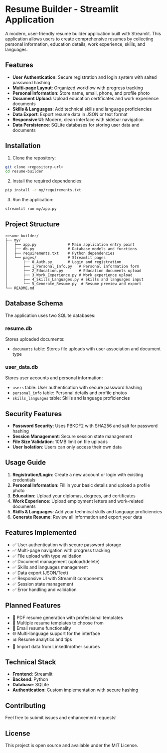 # Resume Builder - Streamlit Application

A modern, user-friendly resume builder application built with Streamlit. This application allows users to create comprehensive resumes by collecting personal information, education details, work experience, skills, and languages.

## Features

- **User Authentication**: Secure registration and login system with salted password hashing
- **Multi-page Layout**: Organized workflow with progress tracking
- **Personal Information**: Store name, email, phone, and profile photo
- **Document Upload**: Upload education certificates and work experience documents
- **Skills & Languages**: Add technical skills and language proficiencies
- **Data Export**: Export resume data in JSON or text format
- **Responsive UI**: Modern, clean interface with sidebar navigation
- **Data Persistence**: SQLite databases for storing user data and documents

## Installation

1. Clone the repository:
```bash
git clone <repository-url>
cd resume-builder
```

2. Install the required dependencies:
```bash
pip install -r my/requirements.txt
```

3. Run the application:
```bash
streamlit run my/app.py
```

## Project Structure

```
resume-builder/
├── my/
│   ├── app.py              # Main application entry point
│   ├── db.py               # Database models and functions
│   ├── requirements.txt    # Python dependencies
│   └── pages/              # Streamlit pages
│       ├── 0_Auth.py       # Login and registration
│       ├── 1_Personal_Info.py   # Personal information form
│       ├── 2_Education.py       # Education documents upload
│       ├── 3_Work_Experience.py # Work experience upload
│       ├── 4_Skills_Languages.py # Skills and languages input
│       └── 5_Generate_Resume.py  # Resume preview and export
└── README.md
```

## Database Schema

The application uses two SQLite databases:

### resume.db
Stores uploaded documents:
- `documents` table: Stores file uploads with user association and document type

### user_data.db
Stores user accounts and personal information:
- `users` table: User authentication with secure password hashing
- `personal_info` table: Personal details and profile photos
- `skills_languages` table: Skills and language proficiencies

## Security Features

- **Password Security**: Uses PBKDF2 with SHA256 and salt for password hashing
- **Session Management**: Secure session state management
- **File Size Validation**: 10MB limit on file uploads
- **User Isolation**: Users can only access their own data

## Usage Guide

1. **Registration/Login**: Create a new account or login with existing credentials
2. **Personal Information**: Fill in your basic details and upload a profile photo
3. **Education**: Upload your diplomas, degrees, and certificates
4. **Work Experience**: Upload employment letters and work-related documents
5. **Skills & Languages**: Add your technical skills and language proficiencies
6. **Generate Resume**: Review all information and export your data

## Features Implemented

- ✅ User authentication with secure password storage
- ✅ Multi-page navigation with progress tracking
- ✅ File upload with type validation
- ✅ Document management (upload/delete)
- ✅ Skills and languages management
- ✅ Data export (JSON/Text)
- ✅ Responsive UI with Streamlit components
- ✅ Session state management
- ✅ Error handling and validation

## Planned Features

- 📄 PDF resume generation with professional templates
- 🎨 Multiple resume templates to choose from
- 📧 Email resume functionality
- 🌐 Multi-language support for the interface
- 📊 Resume analytics and tips
- 🔄 Import data from LinkedIn/other sources

## Technical Stack

- **Frontend**: Streamlit
- **Backend**: Python
- **Database**: SQLite
- **Authentication**: Custom implementation with secure hashing

## Contributing

Feel free to submit issues and enhancement requests!

## License

This project is open source and available under the MIT License.
